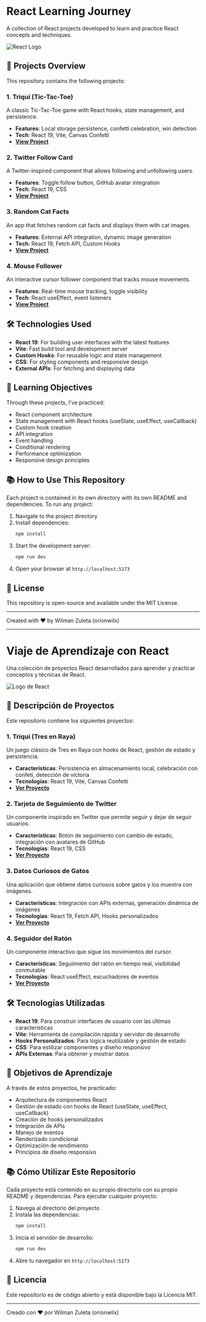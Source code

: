 # React Learning Journey

A collection of React projects developed to learn and practice React concepts and techniques.

![React Logo](https://upload.wikimedia.org/wikipedia/commons/thumb/a/a7/React-icon.svg/1200px-React-icon.svg.png)

## 🚀 Projects Overview

This repository contains the following projects:

### 1. Triqui (Tic-Tac-Toe)

A classic Tic-Tac-Toe game with React hooks, state management, and persistence.

- **Features**: Local storage persistence, confetti celebration, win detection
- **Tech**: React 19, Vite, Canvas Confetti
- **[View Project](/triqui-react)**

### 2. Twitter Follow Card

A Twitter-inspired component that allows following and unfollowing users.

- **Features**: Toggle follow button, GitHub avatar integration
- **Tech**: React 19, CSS
- **[View Project](/hola-mundo)**

### 3. Random Cat Facts

An app that fetches random cat facts and displays them with cat images.

- **Features**: External API integration, dynamic image generation
- **Tech**: React 19, Fetch API, Custom Hooks
- **[View Project](/react-prueba-tecnica)**

### 4. Mouse Follower

An interactive cursor follower component that tracks mouse movements.

- **Features**: Real-time mouse tracking, toggle visibility
- **Tech**: React useEffect, event listeners
- **[View Project](/mouse-follower)**

## 🛠️ Technologies Used

- **React 19**: For building user interfaces with the latest features
- **Vite**: Fast build tool and development server
- **Custom Hooks**: For reusable logic and state management
- **CSS**: For styling components and responsive design
- **External APIs**: For fetching and displaying data

## 🎯 Learning Objectives

Through these projects, I've practiced:

- React component architecture
- State management with React hooks (useState, useEffect, useCallback)
- Custom hook creation
- API integration
- Event handling
- Conditional rendering
- Performance optimization
- Responsive design principles

## 📚 How to Use This Repository

Each project is contained in its own directory with its own README and dependencies. To run any project:

1. Navigate to the project directory
2. Install dependencies:
   ```bash
   npm install
   ```
3. Start the development server:
   ```bash
   npm run dev
   ```
4. Open your browser at `http://localhost:5173`

## 📝 License

This repository is open-source and available under the MIT License.

---

Created with ❤️ by Wilman Zuleta (orionwilx)

---

# Viaje de Aprendizaje con React

Una colección de proyectos React desarrollados para aprender y practicar conceptos y técnicas de React.

![Logo de React](https://upload.wikimedia.org/wikipedia/commons/thumb/a/a7/React-icon.svg/1200px-React-icon.svg.png)

## 🚀 Descripción de Proyectos

Este repositorio contiene los siguientes proyectos:

### 1. Triqui (Tres en Raya)

Un juego clásico de Tres en Raya con hooks de React, gestión de estado y persistencia.

- **Características**: Persistencia en almacenamiento local, celebración con confeti, detección de victoria
- **Tecnologías**: React 19, Vite, Canvas Confetti
- **[Ver Proyecto](/triqui-react)**

### 2. Tarjeta de Seguimiento de Twitter

Un componente inspirado en Twitter que permite seguir y dejar de seguir usuarios.

- **Características**: Botón de seguimiento con cambio de estado, integración con avatares de GitHub
- **Tecnologías**: React 19, CSS
- **[Ver Proyecto](/hola-mundo)**

### 3. Datos Curiosos de Gatos

Una aplicación que obtiene datos curiosos sobre gatos y los muestra con imágenes.

- **Características**: Integración con APIs externas, generación dinámica de imágenes
- **Tecnologías**: React 19, Fetch API, Hooks personalizados
- **[Ver Proyecto](/react-prueba-tecnica)**

### 4. Seguidor del Ratón

Un componente interactivo que sigue los movimientos del cursor.

- **Características**: Seguimiento del ratón en tiempo real, visibilidad conmutable
- **Tecnologías**: React useEffect, escuchadores de eventos
- **[Ver Proyecto](/mouse-follower)**

## 🛠️ Tecnologías Utilizadas

- **React 19**: Para construir interfaces de usuario con las últimas características
- **Vite**: Herramienta de compilación rápida y servidor de desarrollo
- **Hooks Personalizados**: Para lógica reutilizable y gestión de estado
- **CSS**: Para estilizar componentes y diseño responsivo
- **APIs Externas**: Para obtener y mostrar datos

## 🎯 Objetivos de Aprendizaje

A través de estos proyectos, he practicado:

- Arquitectura de componentes React
- Gestión de estado con hooks de React (useState, useEffect, useCallback)
- Creación de hooks personalizados
- Integración de APIs
- Manejo de eventos
- Renderizado condicional
- Optimización de rendimiento
- Principios de diseño responsivo

## 📚 Cómo Utilizar Este Repositorio

Cada proyecto está contenido en su propio directorio con su propio README y dependencias. Para ejecutar cualquier proyecto:

1. Navega al directorio del proyecto
2. Instala las dependencias:
   ```bash
   npm install
   ```
3. Inicia el servidor de desarrollo:
   ```bash
   npm run dev
   ```
4. Abre tu navegador en `http://localhost:5173`

## 📝 Licencia

Este repositorio es de código abierto y está disponible bajo la Licencia MIT.

---

Creado con ❤️ por Wilman Zuleta (orionwilx)
